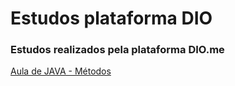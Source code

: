 # Estudos plataforma DIO
### Estudos realizados pela plataforma DIO.me


[Aula de JAVA - Métodos](https://github.com/Renato-RJ/Estudos_plataforma_DIO/tree/main/Java/Metodos/src/main/java/metodos)
